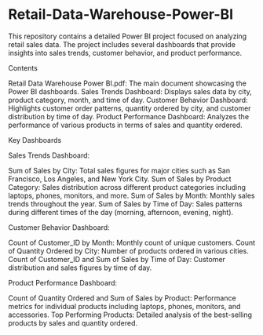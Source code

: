 # Retail-Data-Warehouse-Power-BI
This repository contains a detailed Power BI project focused on analyzing retail sales data. The project includes several dashboards that provide insights into sales trends, customer behavior, and product performance.

Contents

Retail Data Warehouse Power BI.pdf: The main document showcasing the Power BI dashboards.
Sales Trends Dashboard: Displays sales data by city, product category, month, and time of day.
Customer Behavior Dashboard: Highlights customer order patterns, quantity ordered by city, and customer distribution by time of day.
Product Performance Dashboard: Analyzes the performance of various products in terms of sales and quantity ordered.

Key Dashboards

Sales Trends Dashboard:

Sum of Sales by City: Total sales figures for major cities such as San Francisco, Los Angeles, and New York City.
Sum of Sales by Product Category: Sales distribution across different product categories including laptops, phones, monitors, and more.
Sum of Sales by Month: Monthly sales trends throughout the year.
Sum of Sales by Time of Day: Sales patterns during different times of the day (morning, afternoon, evening, night).

Customer Behavior Dashboard:

Count of Customer_ID by Month: Monthly count of unique customers.
Count of Quantity Ordered by City: Number of products ordered in various cities.
Count of Customer_ID and Sum of Sales by Time of Day: Customer distribution and sales figures by time of day.

Product Performance Dashboard:

Count of Quantity Ordered and Sum of Sales by Product: Performance metrics for individual products including laptops, phones, monitors, and accessories.
Top Performing Products: Detailed analysis of the best-selling products by sales and quantity ordered.
